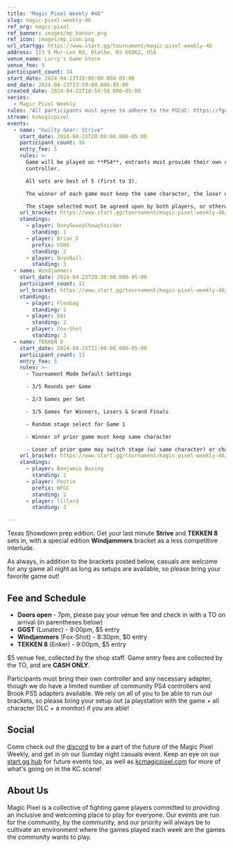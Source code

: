 ```yaml
---
title: "Magic Pixel Weekly #46"
slug: magic-pixel-weekly-46
ref_org: magic-pixel
ref_banner: images/mp_banner.png
ref_icon: images/mp_icon.png
url_startgg: https://www.start.gg/tournament/magic-pixel-weekly-46
address: 113 S Mur-Len Rd, Olathe, KS 66062, USA
venue_name: Larry's Game Store
venue_fee: 5
participant_count: 34
start_date: 2024-04-23T19:00:00.000-05:00
end_date: 2024-04-23T23:59:00.000-05:00
created_date: 2024-04-22T18:54:58.000-05:00
series:
  - Magic Pixel Weekly
rules: "All participants must agree to adhere to the FGCoC: https://fgcoc.com/"
stream: kcmagicpixel
events:
  - name: "Guilty Gear: Strive"
    start_date: 2024-04-23T20:00:00.000-05:00
    participant_count: 16
    entry_fee: 5
    rules: >-
      Game will be played on **PS4**, entrants must provide their own compatible
      controller.  

      All sets are best of 5 (first to 3).  

      The winner of each game must keep the same character, the loser of that game may switch characters.  

      The stage selected must be agreed upon by both players, or otherwise selected at random.
    url_bracket: https://www.start.gg/tournament/magic-pixel-weekly-46/events/guilty-gear-strive/brackets/1644597/2453306
    standings:
      - player: OoeyGooeyChewySnicker
        standing: 1
      - player: Brian_D
        prefix: VGHS
        standing: 2
      - player: BoyeBall
        standing: 3
  - name: Windjammers
    start_date: 2024-04-23T20:30:00.000-05:00
    participant_count: 11
    url_bracket: https://www.start.gg/tournament/magic-pixel-weekly-46/events/windjammers/brackets/1644617/2453329
    standings:
      - player: Fleabag
        standing: 1
      - player: Emi
        standing: 2
      - player: Fox-Shot
        standing: 3
  - name: TEKKEN 8
    start_date: 2024-04-23T21:00:00.000-05:00
    participant_count: 13
    entry_fee: 5
    rules: >-
      - Tournament Mode Default Settings

      - 3/5 Rounds per Game

      - 2/3 Games per Set

      - 3/5 Games for Winners, Losers & Grand Finals

      - Random stage select for Game 1

      - Winner of prior game must keep same character

      - Loser of prior game may switch stage (w/ same character) or character (w/ random stage)
    url_bracket: https://www.start.gg/tournament/magic-pixel-weekly-46/events/tekken-8/brackets/1644609/2453318
    standings:
      - player: Benjamin Boxing
        standing: 1
      - player: Pootie
        prefix: WFGC
        standing: 2
      - player: lillard
        standing: 3

---
```


Texas Showdown prep edition. Get your last minute **Strive** and **TEKKEN 8** sets in, with a special edition **Windjammers** bracket as a less competitive interlude.

As always, in addition to the brackets posted below, casuals are welcome for any game all night as long as setups are available, so please bring your favorite game out! 

## Fee and Schedule

- **Doors open** - 7pm, please pay your venue fee and check in with a TO on arrival (in parentheses below)
- **GGST** (Lunatec) - 8:00pm, $5 entry
- **Windjammers** (Fox-Shot) - 8:30pm, $0 entry
- **TEKKEN 8** (Enker) - 9:00pm, $5 entry

$5 venue fee, collected by the shop staff. Game entry fees are collected by the TO, and are **CASH ONLY**. 

Participants must bring their own controller and any necessary adapter, though we do have a limited number of community PS4 controllers and Brook PS5 adapters available. We rely on all of you to be able to run our brackets, so please bring your setup out (a playstation with the game + all character DLC + a monitor) if you are able!  

## Social
Come check out the [discord](https://discord.gg/jkmn6CVrrQ) to be a part of the future of the Magic Pixel Weekly, and get in on our Sunday night casuals event. Keep an eye on our [start.gg hub](https://www.start.gg/hub/magic-pixel) for future events too, as well as [kcmagicpixel.com](https://kcmagicpixel.com) for more of what's going on in the KC scene!

## About Us

Magic Pixel is a collective of fighting game players committed to providing an inclusive and welcoming place to play for everyone. Our events are run for the community, by the community, and our priority will always be to cultivate an environment where the games played each week are the games the community wants to play.
  